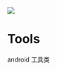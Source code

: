 [![](https://jitpack.io/v/xiaoerMr/Tools.svg)](https://jitpack.io/#xiaoerMr/Tools)

# Tools
android 工具类 
